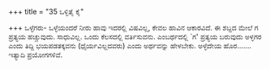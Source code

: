 +++
title = "35 ಒಳ್ಳಿತೈ ಕೈ"

+++
ಒಳ್ಳೆಗರು- ಒಳ್ಳೆಯಂದರೆ ನೀರು ಹಾವು ಇದರಲ್ಲಿ ವಿಷವಿಲ್ಲ, ಕೇವಲ ಹಾವಿನ ಆಕಾರವಿದೆ. ಈ ಶಬ್ದದ ಮೇಲೆ ಗ ಪ್ರತ್ಯಯ ಹಚ್ಚುವುದು. ಸಾಧುವಿಲ್ಲ. ಒಂದು ಕೆಲಸದಲ್ಲಿ ವರ್ತಿಸುವನು. ಎಂಬರ್ಥದಲ್ಲಿ `ಗ' ಪ್ರತ್ಯಯ ಬರುವುದು ಅಳ್ಳಗರ ಎಂದು ತಿದ್ದಿ ಭಯಪಡತಕ್ಕವನು (ಧೈರ್ಯವಿಲ್ಲದವರು) ಎಂದು ಅರ್ಥವನ್ನು ಹೇಳಬೇಕು. ಅಳ್ಳೆದೇಯ ಹೊರ....... ಇತ್ಯಾದಿ ಪ್ರಯೋಗಗಳಿವೆ.